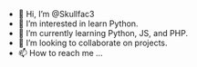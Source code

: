 - 👋 Hi, I’m @Skullfac3
- 👀 I’m interested in learn Python.
- 🌱 I’m currently learning Python, JS, and PHP.
- 💞️ I’m looking to collaborate on projects.
- 📫 How to reach me ...

<!---
Skullfac3/Skullfac3 is a ✨ special ✨ repository because its `README.md` (this file) appears on your GitHub profile.
You can click the Preview link to take a look at your changes.
--->
